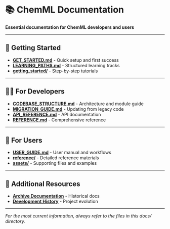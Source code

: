 # 📚 ChemML Documentation

**Essential documentation for ChemML developers and users**

---

## 🚀 **Getting Started**

- **[GET_STARTED.md](GET_STARTED.md)** - Quick setup and first success
- **[LEARNING_PATHS.md](LEARNING_PATHS.md)** - Structured learning tracks
- **[getting_started/](getting_started/)** - Step-by-step tutorials

---

## 👩‍💻 **For Developers**

- **[CODEBASE_STRUCTURE.md](CODEBASE_STRUCTURE.md)** - Architecture and module guide
- **[MIGRATION_GUIDE.md](MIGRATION_GUIDE.md)** - Updating from legacy code
- **[API_REFERENCE.md](API_REFERENCE.md)** - API documentation
- **[REFERENCE.md](REFERENCE.md)** - Comprehensive reference

---

## 🎯 **For Users**

- **[USER_GUIDE.md](USER_GUIDE.md)** - User manual and workflows
- **[reference/](reference/)** - Detailed reference materials
- **[assets/](assets/)** - Supporting files and examples

---

## 📖 **Additional Resources**

- **[Archive Documentation](../archive/documentation_legacy/)** - Historical docs
- **[Development History](../archive/development_history/)** - Project evolution

---

*For the most current information, always refer to the files in this docs/ directory.*
